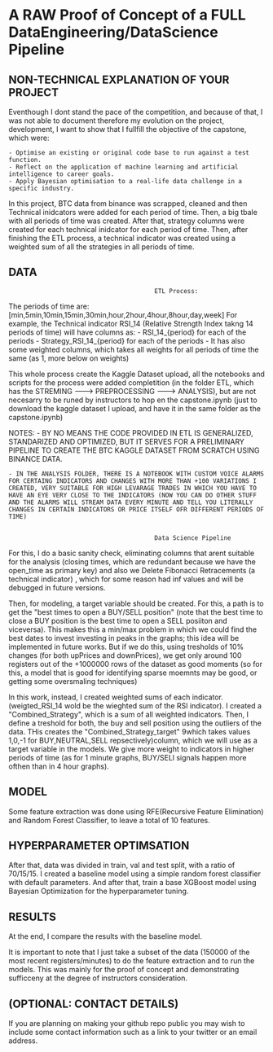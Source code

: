 # A RAW Proof of Concept of a FULL DataEngineering/DataScience Pipeline


## NON-TECHNICAL EXPLANATION OF YOUR PROJECT

Eventhough I dont stand the pace of the competition, and because of that, I was not able to document therefore my evolution on the project, development, I want to show that I fullfill the objective of the capstone, which were:

    - Optimise an existing or original code base to run against a test function.
    - Reflect on the application of machine learning and artificial intelligence to career goals.
    - Apply Bayesian optimisation to a real-life data challenge in a specific industry.

In this project, BTC data from binance was scrapped, cleaned and then Technical inidcators were added for each period of time. Then, a big tbale with all periods of time was created. After that, strategy columns were created for each technical inidcator for each period of time. Then, after finishing the ETL process, a technical indicator was created using a weighted sum of all the strategies in all periods of time. 

## DATA


                                            ETL Process:
The periods of time are:
    [min,5min,10min,15min,30min,hour,2hour,4hour,8hour,day,week]
For example, the Technical indicator RSI_14 (Relative Strength Index takng 14 periods of time) will have columns as:
    - RSI_14_{period} for each of the periods
    - Strategy_RSI_14_{period} for each of the periods
    - It has also some weighted columns, which takes all weights for all periods of time the same (as 1, more below on weights)

This whole process create the Kaggle Dataset upload, all the notebooks and scripts for the process were added completition (in the folder ETL, which has the STREMING ---> PREPROCESSING ---> ANALYSIS), but are not necesarry to be runed by instructors to hop en the capstone.ipynb (just to download the kaggle dataset I upload, and have it in the same folder as the capstone.ipynb)

NOTES: 
    - BY NO MEANS THE CODE PROVIDED IN ETL IS GENERALIZED, STANDARIZED AND OPTIMIZED, BUT IT SERVES FOR A PRELIMINARY PIPELINE TO CREATE THE BTC KAGGLE DATASET FROM SCRATCH USING BINANCE DATA.

    - IN THE ANALYSIS FOLDER, THERE IS A NOTEBOOK WITH CUSTOM VOICE ALARMS FOR CERTAING INDICATORS AND CHANGES WITH MORE THAN +100 VARIATIONS I CREATED, VERY SUITABLE FOR HIGH LEVARAGE TRADES IN WHICH YOU HAVE TO HAVE AN EYE VERY CLOSE TO THE INDICATORS (NOW YOU CAN DO OTHER STUFF AND THE ALARMS WILL STREAM DATA EVERY MINUTE AND TELL YOU LITERALLY CHANGES IN CERTAIN INDICATORS OR PRICE ITSELF OFR DIFFERENT PERIODS OF TIME)


                                            Data Science Pipeline
For this, I do a basic sanity check, eliminating columns that arent suitable for the analysis (closing times, which are redundant because we have the open_time as primary key) and also we Delete Fibonacci Retracements (a technical indicator) , which for some reason had inf values and will be debugged in future versions. 

Then, for modeling, a target variable should be created. For this, a path is to get the "best times to open a BUY/SELL position"  (note that the best time to close a BUY position is the best time to open a SELL posiiton and viceversa). This makes this a min/max problem in which we could find the best dates to invest investing in peaks in the graphs; this idea will be implemented in future works. But if we do this, using tresholds of 10% changes (for both upPrices and downPrices), we get only around 100 registers out of the +1000000 rows of the dataset as good moments (so for this, a model that is good for identifying  sparse moemnts may be good, or getting some oversmaling techniques)

In this work, instead, I created weighted sums of each indicator. (weigted_RSI_14 wold be the wieghted sum of the RSI indicator). I created a "Combined_Strategy", which is a sum of all weighted indicators. Then, I define a treshold for both, the buy and sell position using the outliers of the data. THis creates the "Combined_Strategy_target" 9which takes values 1,0,-1 for BUY,NEUTRAL,SELL repsectively)column, which we will use as a target variable in the models. We give more weight to indicators in higher periods of time (as for 1 minute graphs, BUY/SELl signals happen more ofthen than in 4 hour graphs).

## MODEL 

Some feature extraction was done using RFE(Recursive Feature Elimination) and Random Forest Classifier, to leave a total of 10 features. 

## HYPERPARAMETER OPTIMSATION

After that, data was divided in train, val and test split, with a ratio of 70/15/15. I created a baseline model using a simple random forest classifier with default parameters. And after that, train a base XGBoost model using Bayesian Optimization for the hyperparameter tuning. 

## RESULTS

At the end, I compare the results with the baseline model. 


It is important to note that I just take a subset of the data (150000 of the most recent registers/minutes) to do the feature extraction and to run the models. This was mainly for the proof of concept and demonstrating sufficceny at the degree of instructors consideration. 



## (OPTIONAL: CONTACT DETAILS)
If you are planning on making your github repo public you may wish to include some contact information such as a link to your twitter or an email address. 

